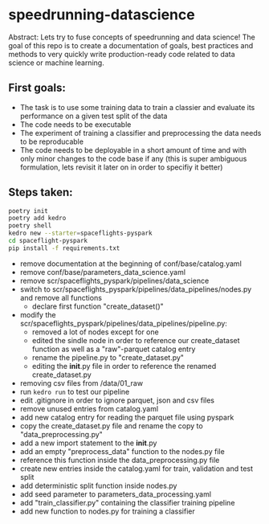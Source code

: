 # speedrunning-datascience

Abstract: Lets try to fuse concepts of speedrunning and data science!
The goal of this repo is to create a documentation of goals, best practices and methods to very quickly write production-ready code related to data science or machine learning.

## First goals:

* The task is to use some training data to train a classier and evaluate its performance on a given test split of the data
* The code needs to be executable
* The experiment of training a classifier and preprocessing the data needs to be reproducable
* The code needs to be deployable in a short amount of time and with only minor changes to the code base if any (this is super ambiguous formulation, lets revisit it later on in order to specifiy it better)

## Steps taken:

```bash
poetry init
poetry add kedro
poetry shell
kedro new --starter=spaceflights-pyspark
cd spaceflight-pyspark
pip install -f requirements.txt
```

* remove documentation at the beginning of conf/base/catalog.yaml
* remove conf/base/parameters_data_science.yaml
* remove scr/spaceflights_pyspark/pipelines/data_science
* switch to scr/spaceflights_pyspark/pipelines/data_pipelines/nodes.py and remove all functions
    * declare first function "create_dataset()"
* modify the scr/spaceflights_pyspark/pipelines/data_pipelines/pipeline.py:
    * removed a lot of nodes except for one
    * edited the sindle node in order to reference our create_dataset function as well as a "raw"-parquet catalog entry
    * rename the pipeline.py to "create_dataset.py"
    * editing the __init__.py file in order to reference the renamed create_dataset.py
* removing csv files from /data/01_raw
* run ```kedro run``` to test our pipeline
* edit .gitignore in order to ignore parquet, json and csv files
* remove unused entries from catalog.yaml
* add new catalog entry for reading the parquet file using pyspark
* copy the create_dataset.py file and rename the copy to "data_preprocessing.py"
* add a new import statement to the __init__.py
* add an empty "preprocess_data" function to the nodes.py file
* reference this function inside the data_preprocessing.py file
* create new entries inside the catalog.yaml for train, validation and test split
* add deterministic split function inside nodes.py
* add seed parameter to parameters_data_processing.yaml
* add "train_classifier.py" containing the classifier training pipeline
* add new function to nodes.py for training a classifier
